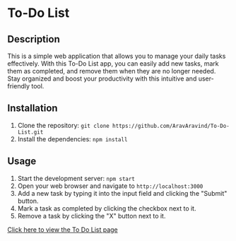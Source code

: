 # To-Do List

## Description
This is a simple web application that allows you to manage your daily tasks effectively. With this To-Do List app, you can easily add new tasks, mark them as completed, and remove them when they are no longer needed. Stay organized and boost your productivity with this intuitive and user-friendly tool.

## Installation
1. Clone the repository: `git clone https://github.com/AravAravind/To-Do-List.git`
2. Install the dependencies: `npm install`

## Usage
1. Start the development server: `npm start`
2. Open your web browser and navigate to `http://localhost:3000`
3. Add a new task by typing it into the input field and clicking the "Submit" button.
4. Mark a task as completed by clicking the checkbox next to it.
5. Remove a task by clicking the "X" button next to it.

[Click here to view the To Do List page](https://aravaravind.github.io/To-Do-List/)
